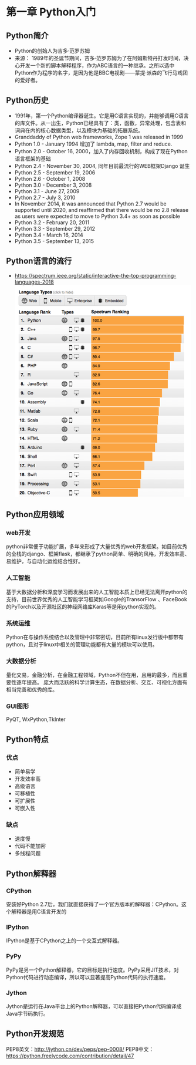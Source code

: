 # 第一章 Python入门
## Python简介

- Python的创始人为吉多·范罗苏姆
- 来源： 1989年的圣诞节期间，吉多·范罗苏姆为了在阿姆斯特丹打发时间，决心开发一个新的脚本解释程序，作为ABC语言的一种继承。之所以选中Python作为程序的名字，是因为他是BBC电视剧——蒙提·派森的飞行马戏团的爱好者。


## Python历史
- 1991年，第一个Python编译器诞生。它是用C语言实现的，并能够调用C语言的库文件。从一出生，Python已经具有了：类，函数，异常处理，包含表和词典在内的核心数据类型，以及模块为基础的拓展系统。
- Granddaddy of Python web frameworks, Zope 1 was released in 1999
- Python 1.0 - January 1994 增加了 lambda, map, filter and reduce.
- Python 2.0 - October 16, 2000，加入了内存回收机制，构成了现在Python语言框架的基础
- Python 2.4 - November 30, 2004, 同年目前最流行的WEB框架Django 诞生
- Python 2.5 - September 19, 2006
- Python 2.6 - October 1, 2008
- Python 3.0 - December 3, 2008
- Python 3.1 - June 27, 2009
- Python 2.7 - July 3, 2010
- In November 2014, it was announced that Python 2.7 would be supported until 2020, and reaffirmed that there would be no 2.8 release as users were expected to move to Python 3.4+ as soon as possible
- Python 3.2 - February 20, 2011
- Python 3.3 - September 29, 2012
- Python 3.4 - March 16, 2014
- Python 3.5 - September 13, 2015

## Python语言的流行
- https://spectrum.ieee.org/static/interactive-the-top-programming-languages-2018
![images](images/ieee.png)


## Python应用领域
### web开发
python非常便于功能扩展，多年来形成了大量优秀的web开发框架。如目前优秀的全栈的django、框架flask，都继承了python简单、明确的风格，开发效率高、易维护，与自动化运维结合性好。


### 人工智能
基于大数据分析和深度学习而发展出来的人工智能本质上已经无法离开python的支持，目前世界优秀的人工智能学习框架如Google的TransorFlow 、FaceBook的PyTorch以及开源社区的神经网络库Karas等是用python实现的。

### 系统运维
Python在与操作系统结合以及管理中非常密切，目前所有linux发行版中都带有python，且对于linux中相关的管理功能都有大量的模块可以使用。

### 大数据分析
量化交易，金融分析，在金融工程领域，Python不但在用，且用的最多，而且重要性逐年提高。
庞大而活跃的科学计算生态，在数据分析、交互、可视化方面有相当完善和优秀的库。

### GUI图形
PyQT, WxPython,TkInter


## Python特点
### 优点
- 简单易学
- 开发效率高
- 高级语言
- 可移植性
- 可扩展性
- 可嵌入性

### 缺点
- 速度慢
- 代码不能加密
- 多线程问题


## Python解释器
### CPython
安装好Python 2.7后，我们就直接获得了一个官方版本的解释器：CPython。这个解释器是用C语言开发的

### IPython
IPython是基于CPython之上的一个交互式解释器。

### PyPy
PyPy是另一个Python解释器，它的目标是执行速度。PyPy采用JIT技术，对Python代码进行动态编译，所以可以显著提高Python代码的执行速度。

### Jython
Jython是运行在Java平台上的Python解释器，可以直接把Python代码编译成Java字节码执行。



## Python开发规范
PEP8英文：http://jython.cn/dev/peps/pep-0008/
PEP8中文：https://python.freelycode.com/contribution/detail/47
